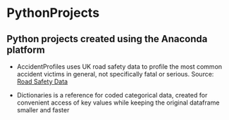# PythonProjects

## Python projects created using the Anaconda platform

* AccidentProfiles uses UK road safety data to profile the most common accident victims in general, not specifically fatal or serious. Source: [Road Safety Data](https://data.gov.uk/dataset/road-accidents-safety-data)

* Dictionaries is a reference for coded categorical data, created for convenient access of key values while keeping the original dataframe smaller and faster
